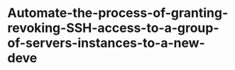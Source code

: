 # Automate-the-process-of-granting-revoking-SSH-access-to-a-group-of-servers-instances-to-a-new-deve